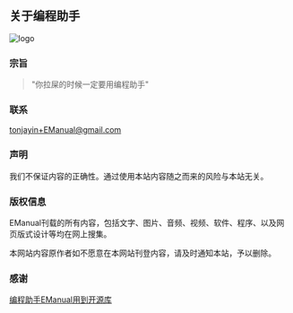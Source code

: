 关于编程助手
----------


![logo](__IMG__/favicon1.png)


### 宗旨  

>"你拉屎的时候一定要用编程助手"  

### 联系

tonjayin+EManual@gmail.com

### 声明

我们不保证内容的正确性。通过使用本站内容随之而来的风险与本站无关。

### 版权信息

EManual刊载的所有内容，包括文字、图片、音频、视频、软件、程序、以及网页版式设计等均在网上搜集。

本网站内容原作者如不愿意在本网站刊登内容，请及时通知本站，予以删除。

### 感谢

[编程助手EManual用到开源库](__P__/about/projects-that-power-emanual.md)

